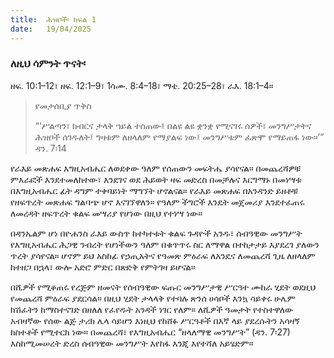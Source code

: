 ```yaml
---
title:  ሕዝቦች፡ ክፍል 1
date:   19/04/2025
---
```


### ለዚህ ሳምንት ጥናት፡
ዘፍ. 10:1–12፣ ዘፍ. 12:1–9፣ 1ሳሙ. 8:4–18፣ ማቴ. 20:25–28፣ ራእ. 18:1–4።

> <p>የመታሰቢያ ጥቅስ</p>
> “‘ሥልጣን፣ ክብርና ታላቅ ኀይል ተሰጠው፤ በልዩ ልዩ ቋንቋ የሚናገሩ ሰዎች፣ መንግሥታትና ሕዝቦች ሰገዱለት፤ ግዛቱም ለዘላለም የማያልፍ ነው፤ መንግሥቱም ፈጽሞ የማይጠፋ ነው።’” ዳን. 7፡14


የራእይ መጽሐፍ እግዚአብሔር ለወደቀው ዓለም የሰጠውን መፍትሔ ያሳየናል። በመጨረሻዎቹ ምእራፎች እንደተመለከተው፣ እንደገና ወደ ሕይወት ዛፍ መድረስ በመቻሉና እርግማኑ በመነሣቱ በእግዚአብሔር ፊት ዳግም ተቀባይነት ማግኘት ሆኖልናል። የራእይ መጽሐፍ በአንዳንድ ይዘቶቹ የዘፍጥረት መጽሐፍ ግልባጭ ሆኖ እናገኘዋለን። የዓለም ችግሮች እንዴት መጀመሪያ እንደተፈጠሩ ለመረዳት ዘፍጥረት ቁልፍ መሣሪያ የሆነው በዚህ የተነሣ ነው።

በዳንኤልም ሆነ በዮሐንስ ራእይ ውስጥ ከተካተቱት ቁልፍ ጉዳዮች አንዱ፣ ሰብዓዊው መንግሥት የእግዚአብሔር ሕጋዊ ንብረት የሆነችውን ዓለም በቁጥጥሩ ስር ለማዋል በተከታታይ እያደረገ ያለውን ጥረት ያሳየናል። ሆኖም ይህ አስከፊ የኃጢአትና የዓመጽ ምዕራፍ ለአንዴና ለመጨረሻ ጊዜ ለዘላለም ከተዘጋ በኋላ፣ ውሎ አድሮ ምድር በጽድቅ የምትገዛ ይሆናል።

በሺዎች የሚቆጠሩ የረጅም ዘመናት የሰብዓዊው ፍጡር መንግሥታዊ ሥርዓተ ሙከራ ሂደት ወደዚህ የመጨረሻ ምዕራፍ ያደርሳል። በዚህ ሂደት ታላላቅ የተባሉ ጽንሰ ሀሳቦች እንኳ ሳይቀሩ ሁሌም ክሽፈትን ከማስተናገድ በዘለለ የፈየዱት አንዳች ነገር የለም። ለሺዎች ዓመታት የተስተዋለው አብዛኛው የሰው ልጅ ታሪክ ሌላ ሳይሆን እነዚህ የከሸፉ ሥርዓቶች በእኛ ላይ ያደረሱትን አሳዛኝ ክስተቶች የሚተርክ ነው። በመጨረሻ፣ የእግዚአብሔር “ዘላለማዊ መንግሥት” (ዳን. 7፡27) እስከሚመሠረት ድረስ ሰብዓዊው መንግሥት እየከፋ እንጂ እየተሻለ አይሄድም።